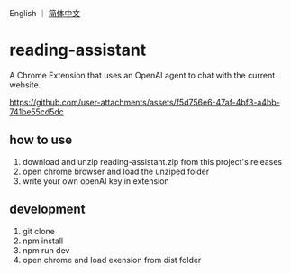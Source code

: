 English ｜ [简体中文](README.md)

# reading-assistant
A Chrome Extension that uses an OpenAI agent to chat with the current website.

https://github.com/user-attachments/assets/f5d756e6-47af-4bf3-a4bb-741be55cd5dc


## how to use
1. download and unzip reading-assistant.zip from this project's releases
2. open chrome browser and load the unziped folder
3. write your own openAI key in extension

## development
1. git clone 
2. npm install
3. npm run dev
4. open chrome and load exension from dist folder
